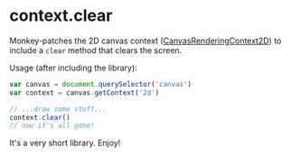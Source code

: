 context.clear
=============

Monkey-patches the 2D canvas context ([CanvasRenderingContext2D](https://developer.mozilla.org/en-US/docs/Web/API/CanvasRenderingContext2D)) to include a `clear` method that clears the screen.

Usage (after including the library):

```javascript
var canvas = document.querySelector('canvas')
var context = canvas.getContext('2d')

// ...draw some stuff...
context.clear()
// now it's all gone!
```

It's a very short library. Enjoy!
